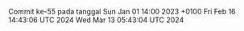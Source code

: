 Commit ke-55 pada tanggal Sun Jan 01 14:00 2023 +0100
Fri Feb 16 14:43:06 UTC 2024
Wed Mar 13 05:43:04 UTC 2024
